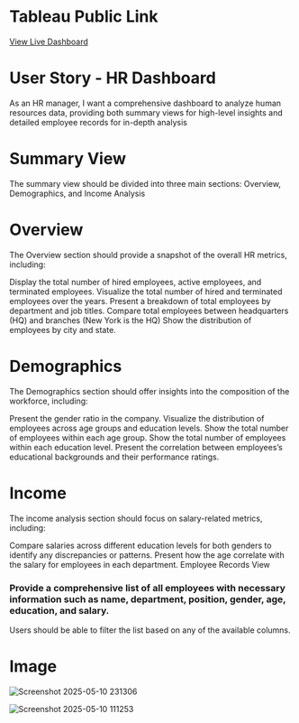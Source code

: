 # Tableau Public Link
<a href="https://public.tableau.com/app/profile/arish.wasim/viz/HR_Dashboard_17468586089110/HRDetails"> View Live Dashboard </a>

# User Story - HR Dashboard
As an HR manager, I want a comprehensive dashboard to analyze human resources data, providing both summary views for high-level insights and detailed employee records for in-depth analysis

# Summary View

The summary view should be divided into three main sections: Overview, Demographics, and Income Analysis

# Overview
The Overview section should provide a snapshot of the overall HR metrics, including:

Display the total number of hired employees, active employees, and terminated employees.
Visualize the total number of hired and terminated employees over the years.
Present a breakdown of total employees by department and job titles.
Compare total employees between headquarters (HQ) and branches (New York is the HQ)
Show the distribution of employees by city and state.

# Demographics
The Demographics section should offer insights into the composition of the workforce, including:

Present the gender ratio in the company.
Visualize the distribution of employees across age groups and education levels.
Show the total number of employees within each age group.
Show the total number of employees within each education level.
Present the correlation between employees’s educational backgrounds and their performance ratings.

# Income
The income analysis section should focus on salary-related metrics, including:

Compare salaries across different education levels for both genders to identify any discrepancies or patterns.
Present how the age correlate with the salary for employees in each department.
Employee Records View

### Provide a comprehensive list of all employees with necessary information such as name, department, position, gender, age, education, and salary.
Users should be able to filter the list based on any of the available columns.

# Image 

![Screenshot 2025-05-10 231306](https://github.com/user-attachments/assets/7d96546b-202e-4024-977c-74bf757d31d8)


![Screenshot 2025-05-10 111253](https://github.com/user-attachments/assets/2e056ff0-0324-486c-a338-cea3e4b39983)

